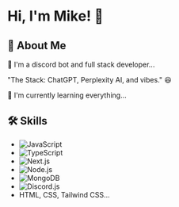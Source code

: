 # Hi, I'm Mike! 👋

## 🚀 About Me

🤖 I'm a discord bot and full stack developer...

"The Stack: ChatGPT, Perplexity AI, and vibes." 😆

🧠 I'm currently learning everything...

## 🛠 Skills

-   ![JavaScript](https://img.shields.io/badge/JavaScript-F7DF1E?style=flat&logo=javascript&logoColor=black)
-   ![TypeScript](https://img.shields.io/badge/TypeScript-3178C6?style=flat&logo=typescript&logoColor=white)
-   ![Next.js](https://img.shields.io/badge/Next.js-000000?style=flat&logo=next.js&logoColor=white)
-   ![Node.js](https://img.shields.io/badge/Node.js-339933?style=flat&logo=node.js&logoColor=white)
-   ![MongoDB](https://img.shields.io/badge/MongoDB-47A248?style=flat&logo=mongodb&logoColor=white)
-   ![Discord.js](https://img.shields.io/badge/Discord.js-5865F2?style=flat&logo=discord&logoColor=white)
-   HTML, CSS, Tailwind CSS...
